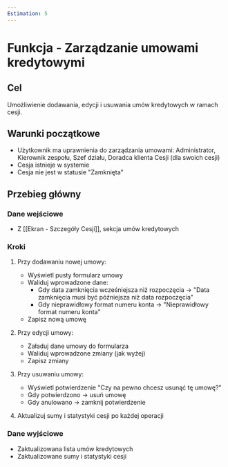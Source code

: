 ```yaml
---
Estimation: 5
---
```


# Funkcja - Zarządzanie umowami kredytowymi

## Cel

Umożliwienie dodawania, edycji i usuwania umów kredytowych w ramach cesji.

## Warunki początkowe

- Użytkownik ma uprawnienia do zarządzania umowami: Administrator, Kierownik zespołu, Szef działu, Doradca klienta Cesji (dla swoich cesji)
- Cesja istnieje w systemie
- Cesja nie jest w statusie "Zamknięta"

## Przebieg główny

### Dane wejściowe

- Z [[Ekran - Szczegóły Cesji]], sekcja umów kredytowych

### Kroki

1. Przy dodawaniu nowej umowy:

   - Wyświetl pusty formularz umowy
   - Waliduj wprowadzone dane:
     - Gdy data zamknięcia wcześniejsza niż rozpoczęcia → "Data zamknięcia musi być późniejsza niż data rozpoczęcia"
     - Gdy nieprawidłowy format numeru konta → "Nieprawidłowy format numeru konta"
   - Zapisz nową umowę

2. Przy edycji umowy:
   - Załaduj dane umowy do formularza
   - Waliduj wprowadzone zmiany (jak wyżej)
   - Zapisz zmiany

3. Przy usuwaniu umowy:
   - Wyświetl potwierdzenie "Czy na pewno chcesz usunąć tę umowę?"
   - Gdy potwierdzono → usuń umowę
   - Gdy anulowano → zamknij potwierdzenie

4. Aktualizuj sumy i statystyki cesji po każdej operacji

### Dane wyjściowe

- Zaktualizowana lista umów kredytowych
- Zaktualizowane sumy i statystyki cesji
